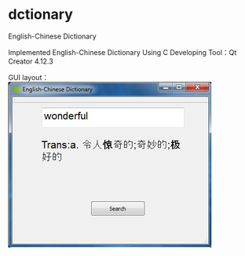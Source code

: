 # dctionary
English-Chinese Dictionary

Implemented English-Chinese Dictionary Using C  Developing Tool：Qt Creator 4.12.3

GUI layout：  
![image](https://github.com/leimingg/dctionary/blob/master/ESDictionary.JPG)
 
